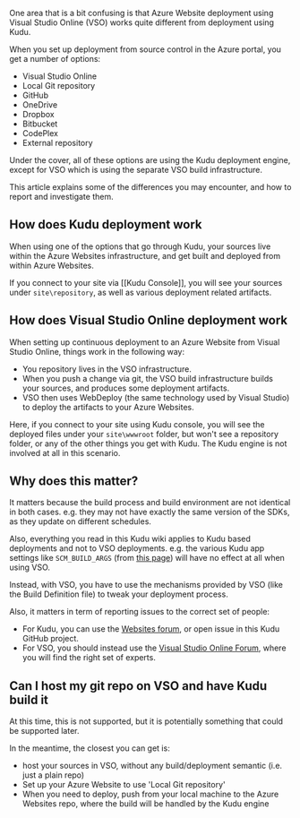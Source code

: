 One area that is a bit confusing is that Azure Website deployment using Visual Studio Online (VSO) works quite different from deployment using Kudu.

When you set up deployment from source control in the Azure portal, you get a number of options:
- Visual Studio Online
- Local Git repository
- GitHub
- OneDrive
- Dropbox
- Bitbucket
- CodePlex
- External repository

Under the cover, all of these options are using the Kudu deployment engine, except for VSO which is using the separate VSO build infrastructure.

This article explains some of the differences you may encounter, and how to report and investigate them.

## How does Kudu deployment work

When using one of the options that go through Kudu, your sources live within the Azure Websites infrastructure, and get built and deployed from within Azure Websites.

If you connect to your site via [[Kudu Console]], you will see your sources under `site\repository`, as well as various deployment related artifacts.

## How does Visual Studio Online deployment work

When setting up continuous deployment to an Azure Website from Visual Studio Online, things work in the following way:
- You repository lives in the VSO infrastructure.
- When you push a change via git, the VSO build infrastructure builds your sources, and produces some deployment artifacts.
- VSO then uses WebDeploy (the same technology used by Visual Studio) to deploy the artifacts to your Azure Websites.

Here, if you connect to your site using Kudu console, you will see the deployed files under your `site\wwwroot` folder, but won't see a repository folder, or any of the other things you get with Kudu. The Kudu engine is not involved at all in this scenario.

## Why does this matter?

It matters because the build process and build environment are not identical in both cases. e.g. they may not have exactly the same version of the SDKs, as they update on different schedules.

Also, everything you read in this Kudu wiki applies to Kudu based deployments and not to VSO deployments. e.g. the various Kudu app settings like `SCM_BUILD_ARGS` (from [this page](https://github.com/projectkudu/kudu/wiki/Configurable-settings)) will have no effect at all when using VSO.

Instead, with VSO, you have to use the mechanisms provided by VSO (like the Build Definition file) to tweak your deployment process.

Also, it matters in term of reporting issues to the correct set of people:
- For Kudu, you can use the [Websites forum](https://social.msdn.microsoft.com/Forums/azure/en-US/home?forum=windowsazurewebsitespreview), or open issue in this Kudu GitHub project.
- For VSO, you should instead use the [Visual Studio Online Forum](https://social.msdn.microsoft.com/Forums/vstudio/en-US/home?forum=TFService), where you will find the right set of experts.

## Can I host my git repo on VSO and have Kudu build it

At this time, this is not supported, but it is potentially something that could be supported later.

In the meantime, the closest you can get is:
- host your sources in VSO, without any build/deployment semantic (i.e. just a plain repo)
- Set up your Azure Website to use 'Local Git repository'
- When you need to deploy, push from your local machine to the Azure Websites repo, where the build will be handled by the Kudu engine